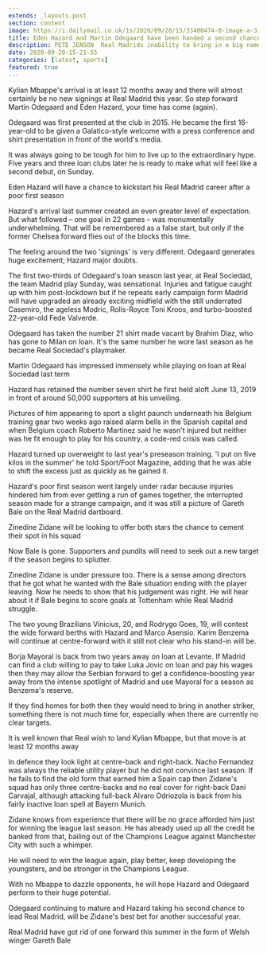 ```yaml
---
extends: _layouts.post
section: content
image: https://i.dailymail.co.uk/1s/2020/09/20/15/33400474-0-image-a-3_1600611153299.jpg 
title: Eden Hazard and Martin Odegaard have been handed a second chance to shine at Real Madrid 
description: PETE JENSON  Real Madrids inability to bring in a big name this summer means there is another opportunity for Eden Hazard and Martin Odegaard to state their case at the Bernabeu. 
date: 2020-09-20-15-21-55 
categories: [latest, sports] 
featured: true 
--- 
```

Kylian Mbappe's arrival is at least 12 months away and there will almost certainly be no new signings at Real Madrid this year. So step forward Martin Odegaard and Eden Hazard, your time has come (again).

Odegaard was first presented at the club in 2015. He became the first 16-year-old to be given a Galatico-style welcome with a press conference and shirt presentation in front of the world's media.

It was always going to be tough for him to live up to the extraordinary hype. Five years and three loan clubs later he is ready to make what will feel like a second debut, on Sunday.

Eden Hazard will have a chance to kickstart his Real Madrid career after a poor first season

Hazard's arrival last summer created an even greater level of expectation. But what followed – one goal in 22 games – was monumentally underwhelming. That will be remembered as a false start, but only if the former Chelsea forward flies out of the blocks this time.

The feeling around the two 'signings' is very different. Odegaard generates huge excitement; Hazard major doubts.

The first two-thirds of Odegaard's loan season last year, at Real Sociedad, the team Madrid play Sunday, was sensational. Injuries and fatigue caught up with him post-lockdown but if he repeats early campaign form Madrid will have upgraded an already exciting midfield with the still underrated Casemiro, the ageless Modric, Rolls-Royce Toni Kroos, and turbo-boosted 22-year-old Fede Valverde.

Odegaard has taken the number 21 shirt made vacant by Brahim Diaz, who has gone to Milan on loan. It's the same number he wore last season as he became Real Sociedad's playmaker.

Martin Odegaard has impressed immensely while playing on loan at Real Sociedad last term

Hazard has retained the number seven shirt he first held aloft June 13, 2019 in front of around 50,000 supporters at his unveiling.

Pictures of him appearing to sport a slight paunch underneath his Belgium training gear two weeks ago raised alarm bells in the Spanish capital and when Belgium coach Roberto Martinez said he wasn't injured but neither was he fit enough to play for his country, a code-red crisis was called.

Hazard turned up overweight to last year's preseason training. 'I put on five kilos in the summer' he told Sport/Foot Magazine, adding that he was able to shift the excess just as quickly as he gained it.

Hazard's poor first season went largely under radar because injuries hindered him from ever getting a run of games together, the interrupted season made for a strange campaign, and it was still a picture of Gareth Bale on the Real Madrid dartboard.

Zinedine Zidane will be looking to offer both stars the chance to cement their spot in his squad

Now Bale is gone. Supporters and pundits will need to seek out a new target if the season begins to splutter.

Zinedine Zidane is under pressure too. There is a sense among directors that he got what he wanted with the Bale situation ending with the player leaving. Now he needs to show that his judgement was right. He will hear about it if Bale begins to score goals at Tottenham while Real Madrid struggle.

The two young Brazilians Vinicius, 20, and Rodrygo Goes, 19, will contest the wide forward berths with Hazard and Marco Asensio. Karim Benzema will continue at centre-forward with it still not clear who his stand-in will be.

Borja Mayoral is back from two years away on loan at Levante. If Madrid can find a club willing to pay to take Luka Jovic on loan and pay his wages then they may allow the Serbian forward to get a confidence-boosting year away from the intense spotlight of Madrid and use Mayoral for a season as Benzema's reserve.

If they find homes for both then they would need to bring in another striker, something there is not much time for, especially when there are currently no clear targets.

It is well known that Real wish to land Kylian Mbappe, but that move is at least 12 months away

In defence they look light at centre-back and right-back. Nacho Fernandez was always the reliable utility player but he did not convince last season. If he fails to find the old form that earned him a Spain cap then Zidane's squad has only three centre-backs and no real cover for right-back Dani Carvajal, although attacking full-back Alvaro Odriozola is back from his fairly inactive loan spell at Bayern Munich.

Zidane knows from experience that there will be no grace afforded him just for winning the league last season. He has already used up all the credit he banked from that, bailing out of the Champions League against Manchester City with such a whimper.

He will need to win the league again, play better, keep developing the youngsters, and be stronger in the Champions League.

With no Mbappe to dazzle opponents, he will hope Hazard and Odegaard perform to their huge potential.

Odegaard continuing to mature and Hazard taking his second chance to lead Real Madrid, will be Zidane's best bet for another successful year.

Real Madrid have got rid of one forward this summer in the form of Welsh winger Gareth Bale

